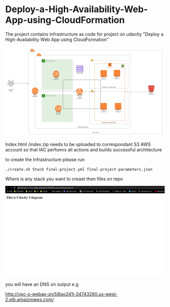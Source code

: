 # Deploy-a-High-Availability-Web-App-using-CloudFormation
The project contains infrastructure as code for project on udacity "Deploy a High-Availability Web App using CloudFormation"

![alt text](https://github.com/Ticlla/Deploy-a-High-Availability-Web-App-using-CloudFormation/blob/main/VPC-Server%20Udagram.png?raw=true)


Index.html /index.zip needs to be uploaded to correspondant S3 AWS account so that IAC perfomrs all actions and builds successful architecture

to create the Infrastructure please run

```
./create.sh Stack final-project.yml final-project-parameters.json

```

Where <StackName> is any stack you want to creaet then files on repo
  
  
![alt text](  https://github.com/Ticlla/Deploy-a-High-Availability-Web-App-using-CloudFormation/blob/main/Screenshot%20from%20April%2018%2C%202021%206_20%20AM.png?raw=true)

you will have an DNS on output e.g

http://vpc-s-webap-xiy5j8ao241j-24743260.us-west-2.elb.amazonaws.com/
